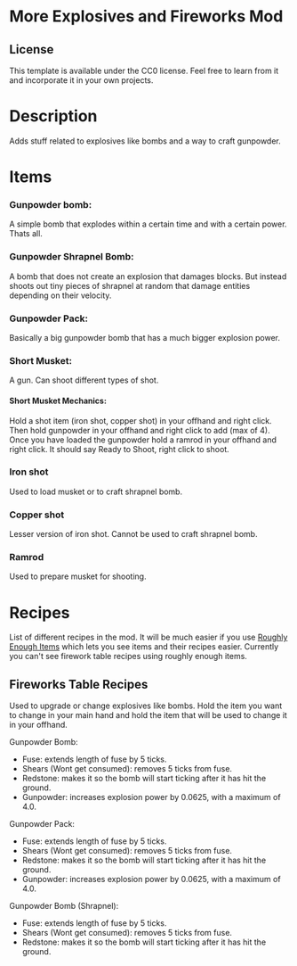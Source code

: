 # More Explosives and Fireworks Mod

## License

This template is available under the CC0 license. Feel free to learn from it and incorporate it in your own projects.

# Description

Adds stuff related to explosives like bombs and a way to craft gunpowder.

# Items

### Gunpowder bomb:
  A simple bomb that explodes within a certain time and with a certain power.
  Thats all.

### Gunpowder Shrapnel Bomb:
  A bomb that does not create an explosion that damages blocks. But instead shoots out tiny pieces of shrapnel at random that damage
  entities depending on their velocity.

### Gunpowder Pack:
  Basically a big gunpowder bomb that has a much bigger explosion power.

### Short Musket:
  A gun. Can shoot different types of shot.
  #### Short Musket Mechanics:
  Hold a shot item (iron shot, copper shot) in your offhand and right click.
  Then hold gunpowder in your offhand and right click to add (max of 4).
  Once you have loaded the gunpowder hold a ramrod in your offhand and right click.
  It should say Ready to Shoot, right click to shoot.

### Iron shot
  Used to load musket or to craft shrapnel bomb.

### Copper shot
  Lesser version of iron shot. 
  Cannot be used to craft shrapnel bomb.
  
### Ramrod
  Used to prepare musket for shooting.

# Recipes

List of different recipes in the mod.
It will be much easier if you use [Roughly Enough Items](https://www.curseforge.com/minecraft/mc-mods/roughly-enough-items) which lets you see items and their recipes easier. Currently you can't see firework table recipes using roughly enough items.

## Fireworks Table Recipes
Used to upgrade or change explosives like bombs.
Hold the item you want to change in your main hand
and hold the item that will be used to change it in your offhand.

Gunpowder Bomb: 
  - Fuse: extends length of fuse by 5 ticks.
  - Shears (Wont get consumed): removes 5 ticks from fuse.
  - Redstone: makes it so the bomb will start ticking after it has hit the ground.
  - Gunpowder: increases explosion power by 0.0625, with a maximum of 4.0.

Gunpowder Pack: 
  - Fuse: extends length of fuse by 5 ticks.
  - Shears (Wont get consumed): removes 5 ticks from fuse.
  - Redstone: makes it so the bomb will start ticking after it has hit the ground.
  - Gunpowder: increases explosion power by 0.0625, with a maximum of 4.0.

Gunpowder Bomb (Shrapnel): 
  - Fuse: extends length of fuse by 5 ticks.
  - Shears (Wont get consumed): removes 5 ticks from fuse.
  - Redstone: makes it so the bomb will start ticking after it has hit the ground.
